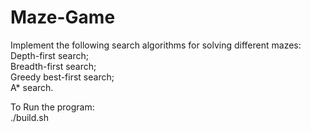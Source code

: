 # Maze-Game
Implement the following search algorithms for solving different mazes:<br />
  Depth-first search;<br />
  Breadth-first search;<br />
  Greedy best-first search;<br />
  A* search.<br />
  
To Run the program:<br />
./build.sh<br />
